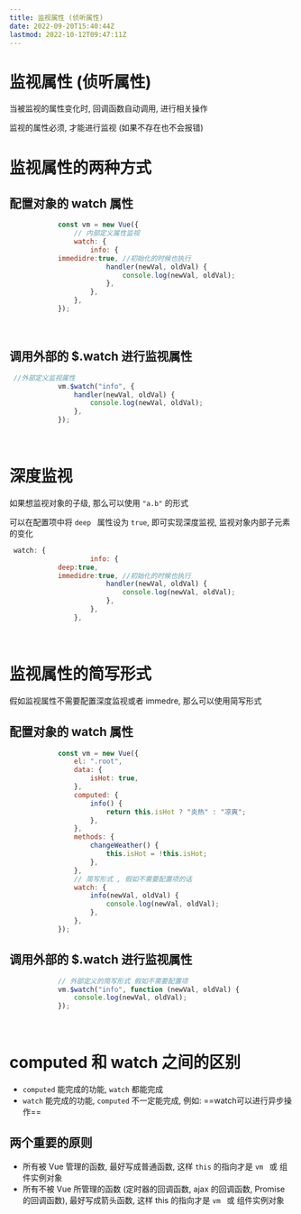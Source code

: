 ```yaml
---
title: 监视属性 (侦听属性)
date: 2022-09-20T15:40:44Z
lastmod: 2022-10-12T09:47:11Z
---
```


# 监视属性 (侦听属性)

当被监视的属性变化时, 回调函数自动调用, 进行相关操作

监视的属性必须, 才能进行监视 (如果不存在也不会报错)

# 监视属性的两种方式

## 配置对象的 watch 属性

```js
            const vm = new Vue({
                // 内部定义属性监视
                watch: {
                    info: {
			immedidre:true, //初始化的时候也执行
                        handler(newVal, oldVal) {
                            console.log(newVal, oldVal);
                        },
                    },
                },
            });
```

‍

## 调用外部的 $.watch 进行监视属性

```js
 //外部定义监视属性
            vm.$watch("info", {
                handler(newVal, oldVal) {
                    console.log(newVal, oldVal);
                },
            });
```

‍

# 深度监视

如果想监视对象的子级, 那么可以使用 `"a.b"` 的形式

可以在配置项中将 `deep ​` 属性设为 `true`, 即可实现深度监视, 监视对象内部子元素的变化

```js
 watch: {
                    info: {
			deep:true,
			immedidre:true, //初始化的时候也执行
                        handler(newVal, oldVal) {
                            console.log(newVal, oldVal);
                        },
                    },
                },
```

‍

# 监视属性的简写形式

假如监视属性不需要配置深度监视或者 immedre, 那么可以使用简写形式

## 配置对象的 watch 属性

```js
            const vm = new Vue({
                el: ".root",
                data: {
                    isHot: true,
                },
                computed: {
                    info() {
                        return this.isHot ? "炎热" : "凉爽";
                    },
                },
                methods: {
                    changeWeather() {
                        this.isHot = !this.isHot;
                    },
                },
            	// 简写形式 , 假如不需要配置项的话
                watch: {
                    info(newVal, oldVal) {
                        console.log(newVal, oldVal);
                    },
                },
            });
```

## 调用外部的 $.watch 进行监视属性

```js
            // 外部定义的简写形式 假如不需要配置项
            vm.$watch("info", function (newVal, oldVal) {
                console.log(newVal, oldVal);
            });
```

‍

# computed 和 watch 之间的区别

* `computed` 能完成的功能, `watch` 都能完成
* `watch` 能完成的功能, `computed` 不一定能完成, 例如: ==watch可以进行异步操作==

## 两个重要的原则

* 所有被 Vue 管理的函数, 最好写成普通函数, 这样 `this` 的指向才是 `vm ​` 或 组件实例对象
* 所有不被 Vue 所管理的函数 (定时器的回调函数, ajax 的回调函数, Promise 的回调函数), 最好写成箭头函数, 这样 this 的指向才是 `vm ​` 或 组件实例对象

‍
